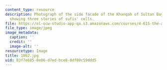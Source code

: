 ```yaml
---
content_type: resource
description: Photograph of the side facade of the Khanqah of Sultan Baybars al-Jashankir,
  showing three stories of sufis' cells.
file: https://ol-ocw-studio-app-qa.s3.amazonaws.com/courses/4-615-the-architecture-of-cairo-spring-2002/83f7e6850e06d7edbce88df80c59ddd5_1062.jpg
file_type: image/jpeg
image_metadata:
  caption: ''
  credit: ''
  image-alt: ''
resourcetype: Image
title: 1062.jpg
uid: 83f7e685-0e06-d7ed-bce8-8df80c59ddd5
---
```

